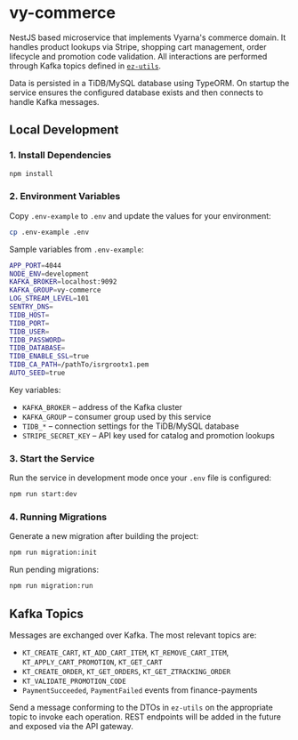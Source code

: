 # vy-commerce

NestJS based microservice that implements Vyarna's commerce domain.  It handles
product lookups via Stripe, shopping cart management, order lifecycle and
promotion code validation.  All interactions are performed through Kafka topics
defined in [`ez-utils`](../../../libs/ez-utils).

Data is persisted in a TiDB/MySQL database using TypeORM.  On startup the
service ensures the configured database exists and then connects to handle
Kafka messages.

## Local Development

### 1. Install Dependencies

```bash
npm install
```

### 2. Environment Variables

Copy `.env-example` to `.env` and update the values for your environment:

```bash
cp .env-example .env
```

Sample variables from `.env-example`:

```bash
APP_PORT=4044
NODE_ENV=development
KAFKA_BROKER=localhost:9092
KAFKA_GROUP=vy-commerce
LOG_STREAM_LEVEL=101
SENTRY_DNS=
TIDB_HOST=
TIDB_PORT=
TIDB_USER=
TIDB_PASSWORD=
TIDB_DATABASE=
TIDB_ENABLE_SSL=true
TIDB_CA_PATH=/pathTo/isrgrootx1.pem
AUTO_SEED=true
```

Key variables:

- `KAFKA_BROKER` – address of the Kafka cluster
- `KAFKA_GROUP` – consumer group used by this service
- `TIDB_*` – connection settings for the TiDB/MySQL database
- `STRIPE_SECRET_KEY` – API key used for catalog and promotion lookups

### 3. Start the Service

Run the service in development mode once your `.env` file is configured:

```bash
npm run start:dev
```

### 4. Running Migrations

Generate a new migration after building the project:

```bash
npm run migration:init
```

Run pending migrations:

```bash
npm run migration:run
```

## Kafka Topics

Messages are exchanged over Kafka.  The most relevant topics are:

- `KT_CREATE_CART`, `KT_ADD_CART_ITEM`, `KT_REMOVE_CART_ITEM`,
  `KT_APPLY_CART_PROMOTION`, `KT_GET_CART`
- `KT_CREATE_ORDER`, `KT_GET_ORDERS`, `KT_GET_ZTRACKING_ORDER`
- `KT_VALIDATE_PROMOTION_CODE`
- `PaymentSucceeded`, `PaymentFailed` events from finance-payments

Send a message conforming to the DTOs in `ez-utils` on the appropriate topic to
invoke each operation.  REST endpoints will be added in the future and exposed
via the API gateway.
